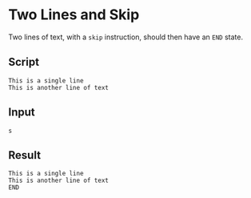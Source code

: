 # Two Lines and Skip

Two lines of text, with a `skip` instruction, should then have an `END`
state.

## Script
```cuentitos
This is a single line
This is another line of text
```

## Input
```input
s
```

## Result
```result
This is a single line
This is another line of text
END
```
